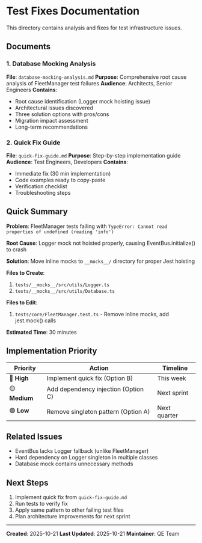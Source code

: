 # Test Fixes Documentation

This directory contains analysis and fixes for test infrastructure issues.

## Documents

### 1. Database Mocking Analysis
**File**: `database-mocking-analysis.md`
**Purpose**: Comprehensive root cause analysis of FleetManager test failures
**Audience**: Architects, Senior Engineers
**Contains**:
- Root cause identification (Logger mock hoisting issue)
- Architectural issues discovered
- Three solution options with pros/cons
- Migration impact assessment
- Long-term recommendations

### 2. Quick Fix Guide
**File**: `quick-fix-guide.md`
**Purpose**: Step-by-step implementation guide
**Audience**: Test Engineers, Developers
**Contains**:
- Immediate fix (30 min implementation)
- Code examples ready to copy-paste
- Verification checklist
- Troubleshooting steps

## Quick Summary

**Problem**: FleetManager tests failing with `TypeError: Cannot read properties of undefined (reading 'info')`

**Root Cause**: Logger mock not hoisted properly, causing EventBus.initialize() to crash

**Solution**: Move inline mocks to `__mocks__/` directory for proper Jest hoisting

**Files to Create**:
1. `tests/__mocks__/src/utils/Logger.ts`
2. `tests/__mocks__/src/utils/Database.ts`

**Files to Edit**:
1. `tests/core/FleetManager.test.ts` - Remove inline mocks, add jest.mock() calls

**Estimated Time**: 30 minutes

## Implementation Priority

| Priority | Action | Timeline |
|----------|--------|----------|
| 🔴 **High** | Implement quick fix (Option B) | This week |
| 🟡 **Medium** | Add dependency injection (Option C) | Next sprint |
| 🟢 **Low** | Remove singleton pattern (Option A) | Next quarter |

## Related Issues

- EventBus lacks Logger fallback (unlike FleetManager)
- Hard dependency on Logger singleton in multiple classes
- Database mock contains unnecessary methods

## Next Steps

1. Implement quick fix from `quick-fix-guide.md`
2. Run tests to verify fix
3. Apply same pattern to other failing test files
4. Plan architecture improvements for next sprint

---

**Created**: 2025-10-21
**Last Updated**: 2025-10-21
**Maintainer**: QE Team
